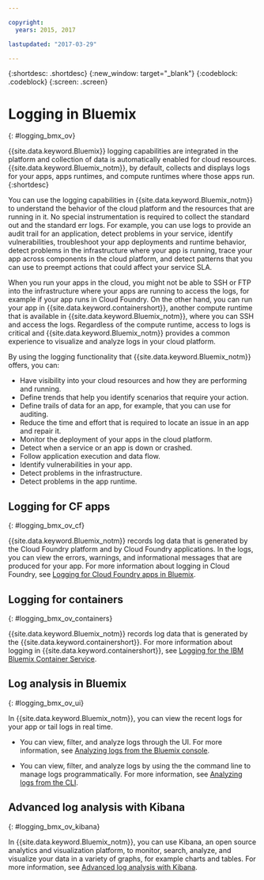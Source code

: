 ```yaml
---

copyright:
  years: 2015, 2017

lastupdated: "2017-03-29"

---
```



{:shortdesc: .shortdesc}
{:new_window: target="_blank"}
{:codeblock: .codeblock}
{:screen: .screen}

# Logging in Bluemix
{: #logging_bmx_ov}

{{site.data.keyword.Bluemix}} logging capabilities are integrated in the platform and collection of data is automatically enabled for cloud resources. {{site.data.keyword.Bluemix_notm}}, by default, collects and displays logs for your apps, apps runtimes, and compute runtimes where those apps run. 
{:shortdesc}

You can use the logging capabilities in {{site.data.keyword.Bluemix_notm}} to understand the behavior of the cloud platform and the resources that are running in it. No special instrumentation is required to collect the standard out and the standard err logs. For example, you can use logs to provide an audit trail for an application, detect problems in your service, identify vulnerabilities, troubleshoot your app deployments and runtime behavior, detect problems in the infrastructure where your app is running, trace your app across components in the cloud platform, and detect patterns that you can use to preempt actions that could affect your service SLA.

When you run your apps in the cloud, you might not be able to SSH or FTP into the infrastructure where your apps are running to access the logs, for example if your app runs in Cloud Foundry. On the other hand, you can run your app in {{site.data.keyword.containershort}}, another compute runtime that is available in {{site.data.keyword.Bluemix_notm}}, where you can SSH and access the logs. Regardless of the compute runtime, access to logs is critical and {{site.data.keyword.Bluemix_notm}} provides a common experience to visualize and analyze logs in your cloud platform.

By using the logging functionality that {{site.data.keyword.Bluemix_notm}} offers, you can:

* Have visibility into your cloud resources and how they are performing and running.
* Define trends that help you identify scenarios that require your action.
* Define trails of data for an app, for example, that you can use for auditing.
* Reduce the time and effort that is required to locate an issue in an app and repair it. 
* Monitor the deployment of your apps in the cloud platform.
* Detect when a service or an app is down or crashed.
* Follow application execution and data flow.
* Identify vulnerabilities in your app.
* Detect problems in the infrastructure.
* Detect problems in the app runtime.

## Logging for CF apps
{: #logging_bmx_ov_cf}

{{site.data.keyword.Bluemix_notm}} records log data that is generated by the Cloud Foundry platform and by Cloud Foundry applications. In the logs, you can view the errors, warnings, and informational messages that are produced for your app. For more information about logging in Cloud Foundry, see [Logging for Cloud Foundry apps in Bluemix](cfapps/logging_cf_apps.html#logging_bluemix_cf_apps).

## Logging for containers
{: #logging_bmx_ov_containers}

{{site.data.keyword.Bluemix_notm}} records log data that is generated by the {{site.data.keyword.containershort}}. For more information about logging in {{site.data.keyword.containershort}}, see [Logging for the IBM Bluemix Container Service](containers/logging_containers_ov.html#logging_containers_ov).  


## Log analysis in Bluemix
{: #logging_bmx_ov_ui}

In {{site.data.keyword.Bluemix_notm}}, you can view the recent logs for your app or tail logs in real time.

* You can view, filter, and analyze logs through the UI. For more information, see [Analyzing logs from the Bluemix console](logging_view_dashboard.html#analyzing_logs_bmx_ui).

* You can view, filter, and analyze logs by using the the command line to manage logs programmatically. For more information, see [Analyzing logs from the CLI](logging_view_cli.html#analyzing_logs_cli).

## Advanced log analysis with Kibana
{: #logging_bmx_ov_kibana}

In {{site.data.keyword.Bluemix_notm}}, you can use Kibana, an open source analytics and visualization platform, to monitor, search, analyze, and visualize your data in a variety of graphs, for example charts and tables. For more information, see [Advanced log analysis with Kibana](kibana4/analyzing_logs_Kibana.html#analyzing_logs_Kibana).


